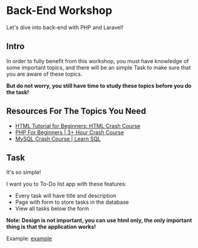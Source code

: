 # Back-End Workshop

Let's dive into back-end with PHP and Laravel!

## Intro

In order to fully benefit from this workshop, you must have knowledge of some important topics, and there will be an simple Task to make sure that you are aware of these topics.

**But do not worry, you still have time to study these topics before you do the task!**

## Resources For The Topics You Need

 - [HTML Tutorial for Beginners: HTML Crash Course](https://www.youtube.com/watch?v=qz0aGYrrlhU&ab_channel=ProgrammingwithMosh)
 - [PHP For Beginners | 3+ Hour Crash Course](https://www.youtube.com/watch?v=BUCiSSyIGGU&ab_channel=TraversyMedia)
 - [MySQL Crash Course | Learn SQL](https://www.youtube.com/watch?v=9ylj9NR0Lcg&ab_channel=TraversyMedia)



## Task
It's so simple!

I want you to To-Do list app with these features:
- Every task will have title and description
- Page with form to store tasks in the database
- View all tasks below the form

**Note: Design is not important, you can use html only, the only important thing is that the application works!**

Example:
[example](./exmaple.jpg)


